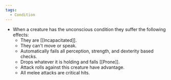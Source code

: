 ```yaml
---
tags:
  - Condition
---
```

- When a creature has the unconscious condition they suffer the following effects:
	- They are [[Incapacitated]].
	- They can't move or speak.
	- Automatically fails all perception, strength, and dexterity based checks. 
	- Drops whatever it is holding and falls [[Prone]].
	- Attack rolls against this creature have advantage.
	- All melee attacks are critical hits.
